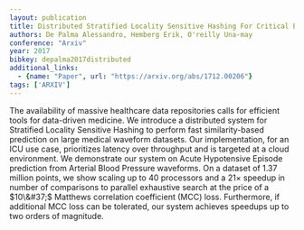 ```yaml
---
layout: publication
title: Distributed Stratified Locality Sensitive Hashing For Critical Event Prediction In The Cloud
authors: De Palma Alessandro, Hemberg Erik, O'reilly Una-may
conference: "Arxiv"
year: 2017
bibkey: depalma2017distributed
additional_links:
  - {name: "Paper", url: "https://arxiv.org/abs/1712.00206"}
tags: ['ARXIV']
---
```

The availability of massive healthcare data repositories calls for efficient tools for data-driven medicine. We introduce a distributed system for Stratified Locality Sensitive Hashing to perform fast similarity-based prediction on large medical waveform datasets. Our implementation, for an ICU use case, prioritizes latency over throughput and is targeted at a cloud environment. We demonstrate our system on Acute Hypotensive Episode prediction from Arterial Blood Pressure waveforms. On a dataset of $1.37$ million points, we show scaling up to $40$ processors and a $21\times$ speedup in number of comparisons to parallel exhaustive search at the price of a $10\&#37;$ Matthews correlation coefficient (MCC) loss. Furthermore, if additional MCC loss can be tolerated, our system achieves speedups up to two orders of magnitude.
